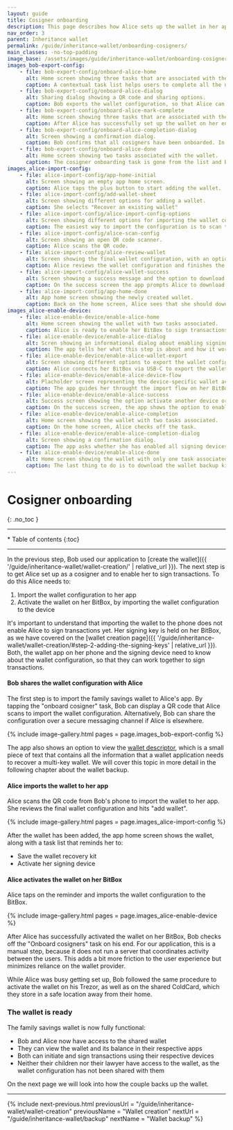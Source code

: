 ```yaml
---
layout: guide
title: Cosigner onboarding
description: This page describes how Alice sets up the wallet in her app and activates it on her signing device.
nav_order: 3
parent: Inheritance wallet
permalink: /guide/inheritance-wallet/onboarding-cosigners/
main_classes: -no-top-padding
image_base: /assets/images/guide/inheritance-wallet/onboarding-cosigners/
images_bob-export-config:
    - file: bob-export-config/onboard-alice-home
      alt: Home screen showing three tasks that are associated with the wallet for the user to complete.
      caption: A contextual task list helps users to complete all the necessary steps to safely use their new wallet.
    - file: bob-export-config/onboard-alice-dialog
      alt: Sharing dialog showing a QR code and sharing options.
      caption: Bob exports the wallet configuration, so that Alice can set up the wallet on her phone.
    - file: bob-export-config/onboard-alice-mark-complete
      alt: Home screen showing three tasks that are associated with the wallet for the user to complete.
      caption: After Alice has successfully set up the wallet on her end, Bob checks off the task. 
    - file: bob-export-config/onboard-alice-completion-dialog
      alt: Screen showing a confirmation dialog.
      caption: Bob confirms that all cosigners have been onboarded. In our use case, Bob and Alice are the only cosigners.
    - file: bob-export-config/onboard-alice-done
      alt: Home screen showing two tasks associated with the wallet.
      caption: The cosigner onboarding task is gone from the list and Bob can continue with the the next task.
images_alice-import-config:
    - file: alice-import-config/app-home-initial
      alt: Screen showing an empty app home screen.
      caption: Alice taps the plus button to start adding the wallet. 
    - file: alice-import-config/add-wallet-sheet
      alt: Screen showing different options for adding a wallet.
      caption: She selects "Recover an existing wallet"
    - file: alice-import-config/alice-import-config-options
      alt: Screen showing different options for importing the wallet configuration.
      caption: The easiest way to import the configuration is to scan the QR code from Bob's screen.
    - file: alice-import-config/alice-scan-config
      alt: Screen showing an open QR code scanner.
      caption: Alice scans the QR code.
    - file: alice-import-config/alice-review-wallet
      alt: Screen showing the final wallet configuration, with an option to review the details of the signing keys.
      caption: Alice reviews the wallet configuration and finishes the import.
    - file: alice-import-config/alice-wallet-success
      alt: Screen showing a success message and the option to download a wallet backup kit. 
      caption: On the success screen the app prompts Alice to download the wallet backup kit. She will do that later.
    - file: alice-import-config/app-home-done
      alt: App home screen showing the newly created wallet.
      caption: Back on the home screen, Alice sees that she should download the backup kit and enable her signing device.
images_alice-enable-device:
    - file: alice-enable-device/enable-alice-home
      alt: Home screen showing the wallet with two tasks associated.
      caption: Alice is ready to enable her BitBox to sign transactions for the wallet. 
    - file: alice-enable-device/enable-alice-dialog
      alt: Scren showing an informational dialog about enabling signing devices.
      caption: The app tells her what this step is about and how it works.
    - file: alice-enable-device/enable-alice-wallet-export
      alt: Screen showing different options to export the wallet configuration.
      caption: Alice connects her BitBox via USB-C to export the wallet configuration.
    - file: alice-enable-device/enable-alice-device-flow
      alt: Placholder screen representing the device-specific wallet activation flow.
      caption: The app guides her throught the import flow on her BitBox.
    - file: alice-enable-device/enable-alice-success
      alt: Success screen showing the option activate another device or go to the home screen.
      caption: On the success screen, the app shows the option to enable another signing device.
    - file: alice-enable-device/enable-alice-completion
      alt: Home screen showing the wallet with two tasks associated.
      caption: On the home screen, Alice checks off the task. 
    - file: alice-enable-device/enable-alice-completion-dialog
      alt: Screen showing a confirmation dialog.
      caption: The app asks whether she has enabled all signing devices.
    - file: alice-enable-device/enable-alice-done
      alt: Home screen showing the wallet with only one task associated.
      caption: The last thing to do is to download the wallet backup kit.
---
```


<!--

Editor's notes

This page covers how Alice imports the savings wallet to her own app and enables her signing device to create and sign transactions.  

Illustration sources

https://www.figma.com/file/h5GP5v5dYfpXXfEUXf6nvC/Family-inheritance-wallet?type=design&node-id=5542%3A2119&mode=design&t=sBtcvrDzb8MPtWaK-1

-->

# Cosigner onboarding
{: .no_toc }

---

<div class="glossary-toc" markdown="1">
 * Table of contents
{:toc}
</div>

---

In the previous step, Bob used our application to [create the wallet]({{ '/guide/inheritance-wallet/wallet-creation/' | relative_url }}). The next step is to get Alice set up as a cosigner and to enable her to sign transactions. To do this Alice needs to:

1. Import the wallet configuration to her app
2. Activate the wallet on her BitBox, by importing the wallet configuration to the device

It's important to understand that importing the wallet to the phone does not enable Alice to sign transactions yet. Her signing key is held on her BitBox, as we have covered on the [wallet creation page]({{ '/guide/inheritance-wallet/wallet-creation/#step-2-adding-the-signing-keys' | relative_url }}). Both, the wallet app on her phone and the signing device need to know about the wallet configuration, so that they can work together to sign transactions. 

#### Bob shares the wallet configuration with Alice

The first step is to import the family savings wallet to Alice's app. By tapping the "onboard cosigner" task, Bob can display a QR code that Alice scans to import the wallet configuration. Alternatively, Bob can share the configuration over a secure messaging channel if Alice is elsewhere.

{% include image-gallery.html pages = page.images_bob-export-config %}

The app also shows an option to view the [wallet descriptor](https://bitcoin.design/guide/glossary/#output-script-descriptor), which is a small piece of text that contains all the information that a wallet application needs to recover a multi-key wallet. We will cover this topic in more detail in the following chapter about the wallet backup.

#### Alice imports the wallet to her app

Alice scans the QR code from Bob's phone to import the wallet to her app. She reviews the final wallet configuration and hits "add wallet".

{% include image-gallery.html pages = page.images_alice-import-config %}

After the wallet has been added, the app home screen shows the wallet, along with a task list that reminds her to:

- Save the wallet recovery kit
- Activate her signing device


#### Alice activates the wallet on her BitBox 

Alice taps on the reminder and imports the wallet configuration to the BitBox. 

{% include image-gallery.html pages = page.images_alice-enable-device %}

After Alice has successfully activated the wallet on her BitBox, Bob checks off the "Onboard cosigners" task on his end. For our application, this is a manual step, because it does not run a server that coordinates activity between the users. This adds a bit more friction to the user experience but minimizes reliance on the wallet provider.

While Alice was busy getting set up, Bob followed the same procedure to activate the wallet on his Trezor, as well as on the shared ColdCard, which they store in a safe location away from their home. 

### The wallet is ready
The family savings wallet is now fully functional: 

- Bob and Alice now have access to the shared wallet
- They can view the wallet and its balance in their respective apps
- Both can initiate and sign transactions using their respective devices
- Neither their children nor their lawyer have access to the wallet, as the wallet configuration has not been shared with them

On the next page we will look into how the couple backs up the wallet. 

---

{% include next-previous.html
   previousUrl = "/guide/inheritance-wallet/wallet-creation"
   previousName = "Wallet creation"
   nextUrl = "/guide/inheritance-wallet/backup"
   nextName = "Wallet backup"
%}

